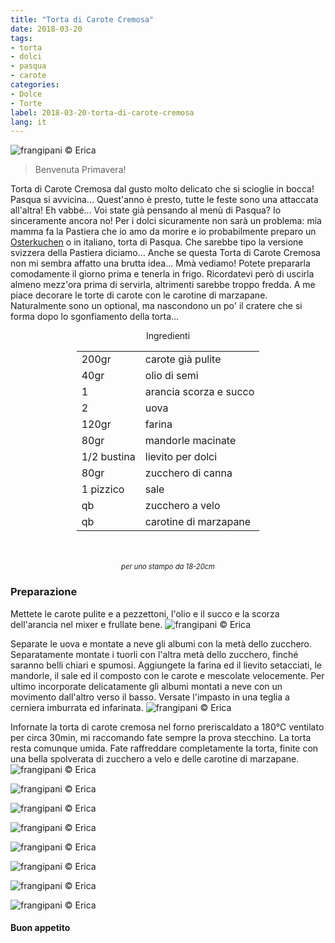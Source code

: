 ```yaml
---
title: "Torta di Carote Cremosa"
date: 2018-03-20
tags:
- torta
- dolci
- pasqua
- carote
categories:
- Dolce
- Torte
label: 2018-03-20-torta-di-carote-cremosa
lang: it
---
```

![](header.jpg "frangipani © Erica")

> Benvenuta Primavera!

Torta di Carote Cremosa dal gusto molto delicato che si scioglie in bocca! Pasqua si avvicina... Quest'anno è presto, tutte le feste sono una attaccata all'altra! Eh vabbé... Voi state già pensando al menù di Pasqua? Io sinceramente ancora no! Per i dolci sicuramente non sarà un problema: mia mamma fa la Pastiera che io amo da morire e io probabilmente preparo un <a href="https://frangipani.raiano.ch/2014-04-19-osterchuechae/" target="_blank">Osterkuchen</a> o in italiano, torta di Pasqua. Che sarebbe tipo la versione svizzera della Pastiera diciamo... Anche se questa Torta di Carote Cremosa non mi sembra affatto una brutta idea... Mmà vediamo! Potete prepararla comodamente il giorno prima e tenerla in frigo. Ricordatevi però di uscirla almeno mezz'ora prima di servirla, altrimenti sarebbe troppo fredda. A me piace decorare le torte di carote con le carotine di marzapane. Naturalmente sono un optional, ma nascondono un po' il cratere che si forma dopo lo sgonfiamento della torta...

<div id="wrapper" style="text-align: center">
  <div id="yourdiv" style="display: inline-block;">
    <div class="ingredients">
      <div class="ingredients-title">Ingredienti</div>
      <table>
        <tbody>
          <tr>
            <td>200gr</td>
            <td>carote già pulite</td>
          </tr>
          <tr>
            <td>40gr</td>
            <td>olio di semi</td>
          </tr>
          <tr>
            <td>1</td>
            <td>arancia scorza e succo</td>
          </tr>
          <tr>
            <td>2</td>
            <td>uova</td>
          </tr>
          <tr>
            <td>120gr</td>
            <td>farina</td>
          </tr>
          <tr>
            <td>80gr</td>
            <td>mandorle macinate</td>
          </tr>
          <tr>
            <td>1/2 bustina</td>
            <td>lievito per dolci</td>
          </tr>      
          <tr>
            <td>80gr</td>
            <td>zucchero di canna</td>
          </tr>
          <tr>
            <td>1 pizzico</td>
            <td>sale</td>
          </tr>
          <tr>
            <td>qb</td>
            <td>zucchero a velo</td>
          </tr>
          <tr>
            <td>qb</td>
            <td>carotine di marzapane</td>
          </tr>
        </tbody>
      </table>
      <br></br>
      <i class="pull-right" style="font-size: 80%;">per uno stampo da 18-20cm</i>
    </div>
  </div>
</div>


<h3>
  <font color="grey">
    <i class="fa fa-cogs"></i>
  </font> Preparazione
</h3>

Mettete le carote pulite e a pezzettoni, l'olio e il succo e la scorza dell'arancia nel mixer e frullate bene.
![](carote.jpg "frangipani © Erica")

Separate le uova e montate a neve gli albumi con la metà dello zucchero. Separatamente montate i tuorli con l'altra metà dello zucchero, finché saranno belli chiari e spumosi. Aggiungete la farina ed il lievito setacciati, le mandorle, il sale ed il composto con le carote e mescolate velocemente. Per ultimo incorporate delicatamente gli albumi montati a neve con un movimento dall'altro verso il basso. Versate l'impasto in una teglia a cerniera imburrata ed infarinata.
![](teglia.jpg "frangipani © Erica")

Infornate la torta di carote cremosa nel forno preriscaldato a 180°C ventilato per circa 30min, mi raccomando fate sempre la prova stecchino. La torta resta comunque umida. Fate raffreddare completamente la torta, finite con una bella spolverata di zucchero a velo e delle carotine di marzapane.
![](risultato1.jpg "frangipani © Erica")

![](risultato2.jpg "frangipani © Erica")

![](risultato3.jpg "frangipani © Erica")

![](risultato4.jpg "frangipani © Erica")

![](risultato5.jpg "frangipani © Erica")

![](risultato6.jpg "frangipani © Erica")

![](risultato7.jpg "frangipani © Erica")

![](risultato8.jpg "frangipani © Erica")

<h4>Buon appetito
  <font color="red">
    <i class="fa fa-smile-o"></i>
  </font>
</h4>
